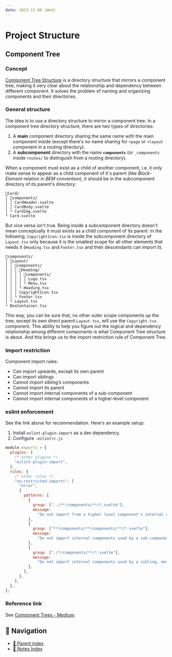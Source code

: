 ```yaml
---
date: 2023-11-08 (Wed)
---
```


# Project Structure

## Component Tree

### Concept

[Component Tree Structure](https://medium.com/better-programming/a-better-frontend-component-structure-component-trees-5a99ed6d1ece)
is a directory structure that mirrors a component tree, making it very clear
about the relationship and dependency between different component. It solves the
problem of naming and organizing components and their directories.

### General structure

The idea is to use a directory structure to mirror a component tree. In a
component tree directory structure, there are two types of directories:

1. A **main** component directory sharing the same name with the main component
   inside (except there's no name sharing for `+page` or `+layout` component in
   a routing directory).
2. A **subcomponent** directory with the name **`components`** (or `_components`
   inside `routes/` to distinguish from a routing directory).

When a component must exist as a child of another component, i.e. it only make
sense to appear as a child component of it's parent (like _Block_-_Element_
relation in _BEM_ convention), it should be in the subcomponent directory of its
parent's directory:

```
📂Card/
│ 📂components/
│ │ CardHeader.svelte
│ │ CardBody.svelte
│ └ CardImg.svelte
└ Card.svelte
```

But vice versa isn't true. Being inside a subcomponent directory doesn't mean
conceptually it must exists as a child component of its parent. In the
following, `CopyrightIcon.tsx` is inside the subcomponent directory of
`Layout.tsx` only because it is the smallest scope for all other elements that
needs it (`Heading.tsx` and `Footer.tsx` and their descendants can import it).

```
📂components/
│ 📂Layout/
│ │ 📂components/
│ │ │ 📂Heading/
│ │ │ │ 📂components/
│ │ │ │ │ Logo.tsx
│ │ │ │ └ Menu.tsx
│ │ │ └ Heading.tsx
│ │ │ CopyrightIcon.tsx
│ │ └ Footer.tsx
│ └ Layout.tsx
└ BoxContainer.tsx
```

This way, you can be sure that, no other outer scope components up the tree,
except its own direct parent `Layout.tsx`, will use the `Copyright.tsx`
component. This ability to help you figure out the logical and dependency
relationship among different components is what Component Tree structure is
about. And this brings us to the import restriction rule of Component Tree.

### Import restriction

Component import rules:

- Can import upwards, except its own parent
- Can import siblings
- Cannot import sibling’s components
- Cannot import its parent
- Cannot import internal components of a sub-component
- Cannot import internal components of a higher-level component

### eslint enforcement

See the link above for recommendation. Here's an example setup:

1. Install `eslint-plugin-import` as a dev dependency.
2. Configure `.eslintrc.js`

```javascript
module.exports = {
  plugins: [
    /* other plugins */
    "eslint-plugin-import",
  ],
  rules: {
    /* other rules */
    "no-restricted-imports": [
      "error",
      {
        patterns: [
          {
            group: ["../**/components/**/*.svelte"],
            message:
              "Do not import from a higher level component's internal components, move that component further up the directory tree instead.",
          },
          {
            group: ["**/components/**/components/**/*.svelte"],
            message:
              "Do not import internal components used by a sub-component, move that component further up the directory tree instead.",
          },
          {
            group: ["./*/components/**/*.svelte"],
            message:
              "Do not import internal components used by a sibling, move that component further up the directory tree instead.",
          },
        ],
      },
    ],
  },
};
```

### Reference link

See
[Component Trees - Medium](https://medium.com/better-programming/a-better-frontend-component-structure-component-trees-5a99ed6d1ece).

## 🧭 Navigation

- [🔖 Parent index](../../index.md)
- [📑 Notes Index](../../index.md)
